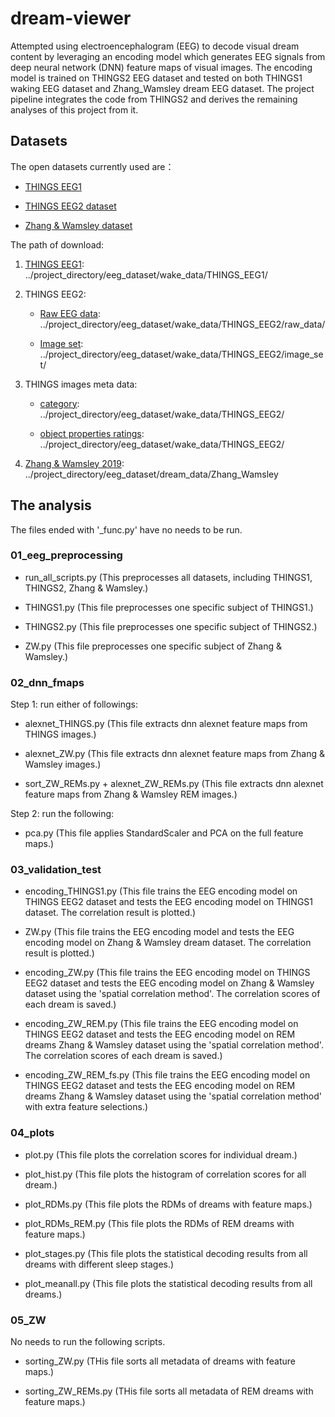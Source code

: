 # dream-viewer

Attempted using electroencephalogram (EEG) to decode visual dream content by leveraging an encoding model which generates EEG signals from deep neural network (DNN) feature maps of visual images. The encoding model is trained on THINGS2 EEG dataset and tested on both THINGS1 waking EEG dataset and Zhang_Wamsley dream EEG dataset. The project pipeline integrates the code from THINGS2 and derives the remaining analyses of this project from it.

## Datasets

The open datasets currently used are：

* [THINGS EEG1](https://www.nature.com/articles/s41597-021-01102-7) 

* [THINGS EEG2 dataset](https://www.sciencedirect.com/science/article/pii/S1053811922008758?via%3Dihub)

* [Zhang & Wamsley dataset](https://onlinelibrary.wiley.com/doi/10.1111/psyp.13368)

The path of download:

1. [THINGS EEG1](https://openneuro.org/datasets/ds003825/versions/1.2.0): ../project_directory/eeg_dataset/wake_data/THINGS_EEG1/

2. THINGS EEG2: 
   
   * [Raw EEG data](https://osf.io/crxs4/): ../project_directory/eeg_dataset/wake_data/THINGS_EEG2/raw_data/

   * [Image set](https://osf.io/y63gw/): ../project_directory/eeg_dataset/wake_data/THINGS_EEG2/image_set/

2. THINGS images meta data: 

   * [category](https://osf.io/vehr3): ../project_directory/eeg_dataset/wake_data/THINGS_EEG2/

   * [object properties ratings](https://osf.io/3kwn2): ../project_directory/eeg_dataset/wake_data/THINGS_EEG2/

3. [Zhang & Wamsley 2019](https://doi.org/10.6084/m9.figshare.22226692): ../project_directory/eeg_dataset/dream_data/Zhang_Wamsley

## The analysis

The files ended with '_func.py' have no needs to be run.

### 01_eeg_preprocessing

* run_all_scripts.py (This preprocesses all datasets, including THINGS1, THINGS2, Zhang & Wamsley.)

* THINGS1.py (This file preprocesses one specific subject of THINGS1.)

* THINGS2.py (This file preprocesses one specific subject of THINGS2.)

* ZW.py (This file preprocesses one specific subject of Zhang & Wamsley.)

### 02_dnn_fmaps

Step 1: run either of followings:

* alexnet_THINGS.py (This file extracts dnn alexnet feature maps from THINGS images.)

* alexnet_ZW.py (This file extracts dnn alexnet feature maps from Zhang & Wamsley images.)

* sort_ZW_REMs.py + alexnet_ZW_REMs.py (This file extracts dnn alexnet feature maps from Zhang & Wamsley REM images.)

Step 2: run the following: 

* pca.py (This file applies StandardScaler and PCA on the full feature maps.)

### 03_validation_test

* encoding_THINGS1.py (This file trains the EEG encoding model on THINGS EEG2 dataset and tests the EEG encoding model on THINGS1 dataset. The correlation result is plotted.)

* ZW.py (This file trains the EEG encoding model and tests the EEG encoding model on Zhang & Wamsley dream dataset. The correlation result is plotted.)

* encoding_ZW.py (This file trains the EEG encoding model on THINGS EEG2 dataset and tests the EEG encoding model on Zhang & Wamsley dataset using the 'spatial correlation method'. The correlation scores of each dream is saved.)

* encoding_ZW_REM.py (This file trains the EEG encoding model on THINGS EEG2 dataset and tests the EEG encoding model on REM dreams Zhang & Wamsley dataset using the 'spatial correlation method'. The correlation scores of each dream is saved.)

* encoding_ZW_REM_fs.py (This file trains the EEG encoding model on THINGS EEG2 dataset and tests the EEG encoding model on REM dreams Zhang & Wamsley dataset using the 'spatial correlation method' with extra feature selections.)

### 04_plots

* plot.py (This file plots the correlation scores for individual dream.)

* plot_hist.py (This file plots the histogram of correlation scores for all dream.)

* plot_RDMs.py (This file plots the RDMs of dreams with feature maps.)

* plot_RDMs_REM.py (This file plots the RDMs of REM dreams with feature maps.)

* plot_stages.py (This file plots the statistical decoding results from all dreams with different sleep stages.)

* plot_meanall.py (This file plots the statistical decoding results from all dreams.)

### 05_ZW

No needs to run the following scripts.

* sorting_ZW.py (THis file sorts all metadata of dreams with feature maps.)

* sorting_ZW_REMs.py (THis file sorts all metadata of REM dreams with feature maps.)